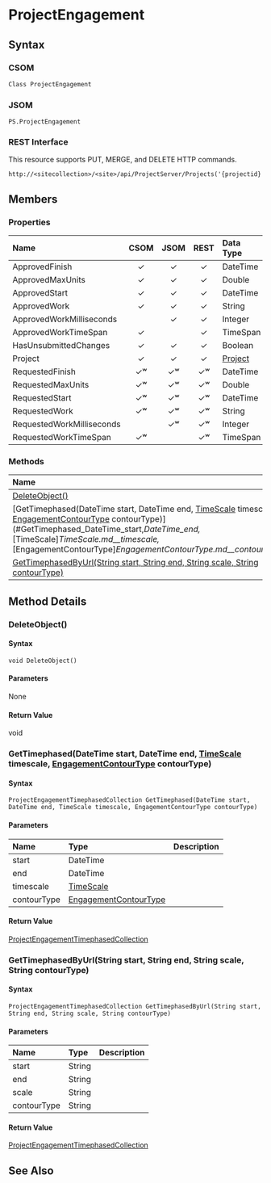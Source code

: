 [comment]: # (Name:ProjectEngagement)
[comment]: # (Type:Object)
[comment]: # (Status:Incomplete)
[comment]: # (GeneratedDate:2016-12-13 02:07:22Z)

# ProjectEngagement





## Syntax

### CSOM

```C#
Class ProjectEngagement 
```
### JSOM

```
PS.ProjectEngagement
```
### REST Interface

This resource supports PUT, MERGE, and DELETE HTTP commands.

```
http://<sitecollection>/<site>/api/ProjectServer/Projects('{projectid}')/Engagements('{engagementid}')
```


## Members

### Properties

|**Name**|**CSOM**|**JSOM**|**REST**|**Data Type**|**Description**|
|:-----|:-----:|:-----:|:-----:|:-----|:-----|
|ApprovedFinish|&#x2713;|&#x2713;|&#x2713;|DateTime||
|ApprovedMaxUnits|&#x2713;|&#x2713;|&#x2713;|Double||
|ApprovedStart|&#x2713;|&#x2713;|&#x2713;|DateTime||
|ApprovedWork|&#x2713;|&#x2713;|&#x2713;|String||
|ApprovedWorkMilliseconds||&#x2713;|&#x2713;|Integer||
|ApprovedWorkTimeSpan|&#x2713;||&#x2713;|TimeSpan||
|HasUnsubmittedChanges|&#x2713;|&#x2713;|&#x2713;|Boolean||
|Project|&#x2713;|&#x2713;|&#x2713;|[Project](Project.md)||
|RequestedFinish|&#x2713;&#x02B7;|&#x2713;&#x02B7;|&#x2713;&#x02B7;|DateTime||
|RequestedMaxUnits|&#x2713;&#x02B7;|&#x2713;&#x02B7;|&#x2713;&#x02B7;|Double||
|RequestedStart|&#x2713;&#x02B7;|&#x2713;&#x02B7;|&#x2713;&#x02B7;|DateTime||
|RequestedWork|&#x2713;&#x02B7;|&#x2713;&#x02B7;|&#x2713;&#x02B7;|String||
|RequestedWorkMilliseconds||&#x2713;&#x02B7;|&#x2713;&#x02B7;|Integer||
|RequestedWorkTimeSpan|&#x2713;&#x02B7;||&#x2713;&#x02B7;|TimeSpan||





### Methods

|**Name**|**CSOM**|**JSOM**|**REST**|**Data Type**|**Description**|
|:-----|:-----:|:-----:|:-----:|:-----|:-----|
|[DeleteObject()](#DeleteObject__)|&#x2713;|&#x2713;|&#x2713;|void||
|[GetTimephased(DateTime start, DateTime end, [TimeScale](TimeScale.md) timescale, [EngagementContourType](EngagementContourType.md) contourType)](#GetTimephased_DateTime_start,_DateTime_end,_[TimeScale]_TimeScale.md__timescale,_[EngagementContourType]_EngagementContourType.md__contourType_)|&#x2713;|&#x2713;||[ProjectEngagementTimephasedCollection](ProjectEngagementTimephasedCollection.md)||
|[GetTimephasedByUrl(String start, String end, String scale, String contourType)](#GetTimephasedByUrl_String_start,_String_end,_String_scale,_String_contourType_)|||&#x2713;|[ProjectEngagementTimephasedCollection](ProjectEngagementTimephasedCollection.md)||



## Method Details


### <a id="DeleteObject__"></a>DeleteObject()
 


#### Syntax

```
void DeleteObject()
```

#### Parameters

None

#### Return Value

void

### <a id="GetTimephased_DateTime_start,_DateTime_end,_[TimeScale]_TimeScale.md__timescale,_[EngagementContourType]_EngagementContourType.md__contourType_"></a>GetTimephased(DateTime start, DateTime end, [TimeScale](TimeScale.md) timescale, [EngagementContourType](EngagementContourType.md) contourType)
 


#### Syntax

```
ProjectEngagementTimephasedCollection GetTimephased(DateTime start, DateTime end, TimeScale timescale, EngagementContourType contourType)
```

#### Parameters
|**Name** |**Type**|**Description**|
|:------ |:----|:------ |
|start| DateTime | 
|end| DateTime | 
|timescale| [TimeScale](TimeScale.md) | 
|contourType| [EngagementContourType](EngagementContourType.md) | 


#### Return Value

[ProjectEngagementTimephasedCollection](ProjectEngagementTimephasedCollection.md)

### <a id="GetTimephasedByUrl_String_start,_String_end,_String_scale,_String_contourType_"></a>GetTimephasedByUrl(String start, String end, String scale, String contourType)
 


#### Syntax

```
ProjectEngagementTimephasedCollection GetTimephasedByUrl(String start, String end, String scale, String contourType)
```

#### Parameters
|**Name** |**Type**|**Description**|
|:------ |:----|:------ |
|start| String | 
|end| String | 
|scale| String | 
|contourType| String | 


#### Return Value

[ProjectEngagementTimephasedCollection](ProjectEngagementTimephasedCollection.md)


## See Also
